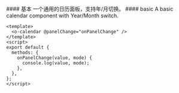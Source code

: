 <cn>
#### 基本
一个通用的日历面板，支持年/月切换。
</cn>

<us>
#### basic
A basic calendar component with Year/Month switch.
</us>

```vue
<template>
  <o-calendar @panelChange="onPanelChange" />
</template>
<script>
export default {
  methods: {
    onPanelChange(value, mode) {
      console.log(value, mode);
    },
  },
};
</script>
```
